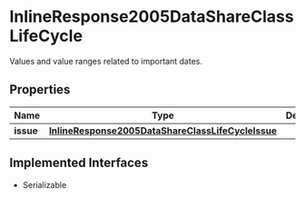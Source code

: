 

# InlineResponse2005DataShareClassLifeCycle

Values and value ranges related to important dates.

## Properties

Name | Type | Description | Notes
------------ | ------------- | ------------- | -------------
**issue** | [**InlineResponse2005DataShareClassLifeCycleIssue**](InlineResponse2005DataShareClassLifeCycleIssue.md) |  |  [optional]


## Implemented Interfaces

* Serializable


